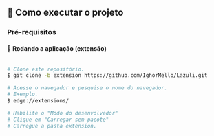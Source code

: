 ## 🚀 Como executar o projeto

### Pré-requisitos

#### 🧭 Rodando a aplicação (extensão) 

```bash

# Clone este repositório.
$ git clone -b extension https://github.com/IghorMello/Lazuli.git

# Acesse o navegador e pesquise o nome do navegador. 
# Exemplo.
$ edge://extensions/ 

# Habilite o "Modo do desenvolvedor"
# Clique em "Carregar sem pacote"
# Carregue a pasta extension.

```